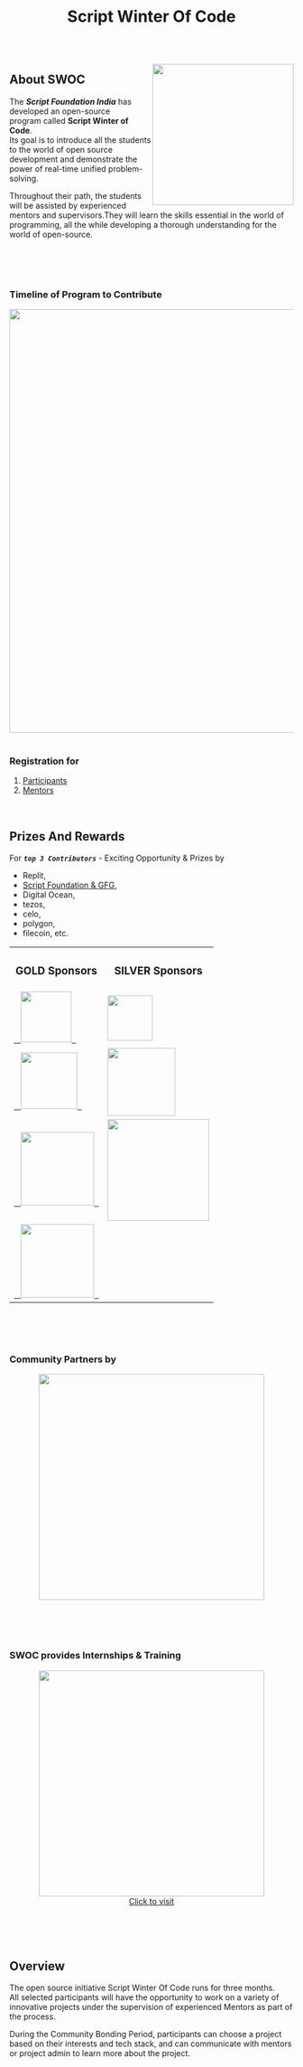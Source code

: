 <h1 align="center">Script Winter Of Code </h1>

<br><br>

<img src="https://user-images.githubusercontent.com/70523057/136416056-eafa4c1f-4684-4a68-9598-2dc8385028b4.png" width="250" align = "right">

## About SWOC
The _**Script Foundation India**_ has developed an open-source program called **Script Winter of Code**.   <br>
Its goal is to introduce all the students to the world of open source development and demonstrate the power of real-time unified problem-solving. 

Throughout their path, the students will be assisted by experienced mentors and supervisors.They will learn the skills essential in the world of programming, all the while developing a thorough understanding for the world of open-source.

<br><br><br>

### Timeline of Program to Contribute

<div align="center"><img src="https://user-images.githubusercontent.com/70523057/136418001-6e9e0ffe-7a12-42b0-921f-cacd65413c7e.png" width="750"></div>

<br>

### Registration for
1. [Participants](https://devfolio.co/swoc/dashboard)
2. [Mentors](https://jaisadana673401.typeform.com/to/p8Q0UJ51?typeform-source=swoc.scriptindia.org)

<br>

## Prizes And Rewards
For **_`top 3 Contributors`_** - 
Exciting Opportunity & Prizes by 
- Replit, 
- [Script Foundation & GFG](https://www.geeksforgeeks.org/), 
- Digital Ocean, 
- tezos, 
- celo, 
- polygon, 
- filecoin, etc.


<div align="center">
<table><tr>
  <th><strong><h3>GOLD Sponsors </h3> </strong></th>
  <th><strong><h3>SILVER Sponsors</h3> </strong></th>
  </tr>
<!--   1 -->
  <tr>
  <td><a href="https://www.notion.so/Tezos-Devfolio-Hackathon-Season-Prize-e90b6811b0df43e5a7dadf534fc000ff" >&ensp; <img src="https://user-images.githubusercontent.com/70523057/136421095-6cb38b84-3209-4f7a-93ce-b63aa885eb60.png" width="90" >&ensp; </a> </td>
  <td><a href="https://gen.xyz/"><img src="https://user-images.githubusercontent.com/70523057/136423575-bc5a10d5-4e9d-4183-9ac2-53cff9feeee2.png" width="80"></a></td>
  </tr>
<!--   2 -->
  <tr>
  <td> <a href="https://www.notion.so/Celo-Devfolio-Hackathon-Season-Prize-8b98dac17f134abeae863d5d98c01ff0">&ensp; <img src="https://user-images.githubusercontent.com/70523057/136422001-187d7c94-c463-4d99-8c8d-cce90fcbf898.png" width="100">&ensp; </a> </td>
  <td><a href="https://replit.com/"><img src="https://user-images.githubusercontent.com/70523057/136423474-ce5fa12b-5bdc-4f8f-805c-780615116c4d.png" width="120"></a></td>
  </tr>
<!--   3 -->
  <tr>
  <td><a href="https://www.notion.so/Polygon-Devfolio-Hackathon-Season-Prize-de8961d5eeff4780963749da0b75037c">&ensp; <img src="https://user-images.githubusercontent.com/70523057/136422235-81361bf0-f8a4-430e-a0f0-0b1ba628abe0.png" width="130">&ensp; </a>            
</td>
  <td><a href="https://www.digitalocean.com/"><img src="https://user-images.githubusercontent.com/70523057/136424151-22514796-46dc-4571-8f30-ec86552293da.png" width="180"></a></td>
  </tr>
<!--   4 -->
  <tr>
  <td><a href="https://devfolio.notion.site/Filecoin-Devfolio-Hackathon-Season-Prize-998fc3fe477e474086ae1d5ed1685203">&ensp; <img src="https://user-images.githubusercontent.com/70523057/136422350-878ae1c9-ac1d-4034-a9ef-09065e27446d.png" width="130">&ensp; </a>
</td>
  <td></td>
  </tr>
</table>  
</div>
  
 <br><br><br>
 
### Community Partners by
<a href="https://gdsc.community.dev/guru-nanak-dev-university-amritsar/"><div align="center"><img src="https://user-images.githubusercontent.com/70523057/136423851-7d683f7f-e724-4d59-8827-8b3f0d848a4a.png" width="400"></div></a>

<br><br><br>

### SWOC provides Internships & Training
<a href="https://www.linkedin.com/company/internship-training/"><div align="center"><img src="https://user-images.githubusercontent.com/70523057/136423063-c266128d-f760-4e53-9cc7-67a66b29bccb.png" width="400"><br> Click to visit</div></a>

<br><br><br>

## Overview
The open source initiative Script Winter Of Code runs for three months.   <br>
All selected participants will have the opportunity to work on a variety of innovative projects under the supervision of experienced Mentors as part of the process.


During the Community Bonding Period, participants can choose a project based on their interests and tech stack, and can communicate with mentors or project admin to learn more about the project.
